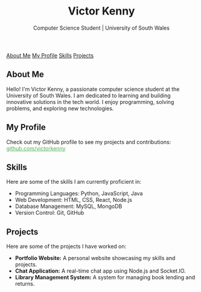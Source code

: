 <!DOCTYPE html>
<html lang="en">
<head>
    <meta charset="UTF-8">
    <meta name="viewport" content="width=device-width, initial-scale=1.0">
    
</head>
<body>
    <header>
        <h1>Victor Kenny</h1>
        <p>Computer Science Student | University of South Wales</p>
    </header>
    <nav>
        <a href="#about-me">About Me</a>
        <a href="#my-profile">My Profile</a>
        <a href="#skills">Skills</a>
        <a href="#projects">Projects</a>
    </nav>
    <section id="about-me">
        <h2>About Me</h2>
        <p>Hello! I'm Victor Kenny, a passionate computer science student at the University of South Wales. I am dedicated to learning and building innovative solutions in the tech world. I enjoy programming, solving problems, and exploring new technologies.</p>
    </section>
    <section id="my-profile">
        <h2>My Profile</h2>
        <p>Check out my GitHub profile to see my projects and contributions: 
        <a href="https://github.com/your-username" target="_blank" style="color: #4caf50;">github.com/victorkenny</a></p>
    </section>
    <section id="skills">
        <h2>Skills</h2>
        <p>Here are some of the skills I am currently proficient in:</p>
        <ul>
            <li>Programming Languages: Python, JavaScript, Java</li>
            <li>Web Development: HTML, CSS, React, Node.js</li>
            <li>Database Management: MySQL, MongoDB</li>
            <li>Version Control: Git, GitHub</li>
        </ul>
    </section>
    <section id="projects">
        <h2>Projects</h2>
        <p>Here are some of the projects I have worked on:</p>
        <ul>
            <li><strong>Portfolio Website:</strong> A personal website showcasing my skills and projects.</li>
            <li><strong>Chat Application:</strong> A real-time chat app using Node.js and Socket.IO.</li>
            <li><strong>Library Management System:</strong> A system for managing book lending and returns.</li>
        </ul>
    </section>
  
</body>
</html>

